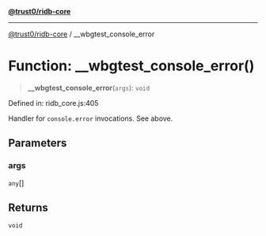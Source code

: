 [**@trust0/ridb-core**](../README.md)

***

[@trust0/ridb-core](../README.md) / \_\_wbgtest\_console\_error

# Function: \_\_wbgtest\_console\_error()

> **\_\_wbgtest\_console\_error**(`args`): `void`

Defined in: ridb\_core.js:405

Handler for `console.error` invocations. See above.

## Parameters

### args

`any`[]

## Returns

`void`
